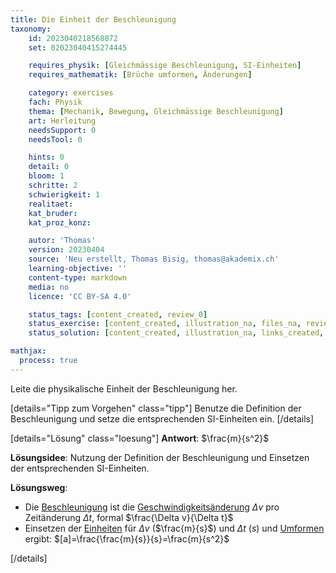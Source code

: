 ```yaml
---
title: Die Einheit der Beschleunigung
taxonomy:
	id: 2023040218568872
	set: 02023040415274445

	requires_physik: [Gleichmässige Beschleunigung, SI-Einheiten]
	requires_mathematik: [Brüche umformen, Änderungen]

	category: exercises
	fach: Physik
	thema: [Mechanik, Bewegung, Gleichmässige Beschleunigung]
	art: Herleitung
	needsSupport: 0
	needsTool: 0

	hints: 0
	detail: 0
	bloom: 1
	schritte: 2
	schwierigkeit: 1
	realitaet: 
	kat_bruder:
	kat_proz_konz:

	autor: 'Thomas'
	version: 20230404
	source: 'Neu erstellt, Thomas Bisig, thomas@akademix.ch'
	learning-objective: ''
	content-type: markdown
	media: no
	licence: 'CC BY-SA 4.0'

	status_tags: [content_created, review_0]
	status_exercise: [content_created, illustration_na, files_na, review_0]
	status_solution: [content_created, illustration_na, links_created, files_na, review_0]

mathjax:
  process: true
---
```

Leite die physikalische Einheit der Beschleunigung her.

[details="Tipp zum Vorgehen" class="tipp"]
Benutze die Definition der Beschleunigung und setze die entsprechenden SI-Einheiten ein.
[/details]

[details="Lösung" class="loesung"]
**Antwort**: $\frac{m}{s^2}$

**Lösungsidee**: Nutzung der Definition der Beschleunigung und Einsetzen der entsprechenden SI-Einheiten.

**Lösungsweg**:
- Die [Beschleunigung](../konzepte/Gleichmässige-Beschleunigung) ist die [Geschwindigkeitsänderung](../konzepte/Aenderungen) $\Delta v$ pro Zeitänderung $\Delta t$, formal $\frac{\Delta v}{\Delta t}$
- Einsetzen der [Einheiten](../konzepte/SI-Einheiten) für $\Delta v$ ($\frac{m}{s}$) und $\Delta t$ ($s$) und [Umformen](../konzepte/Brueche_Umformen) ergibt: $[a]=\frac{\frac{m}{s}}{s}=\frac{m}{s^2}$

[/details]